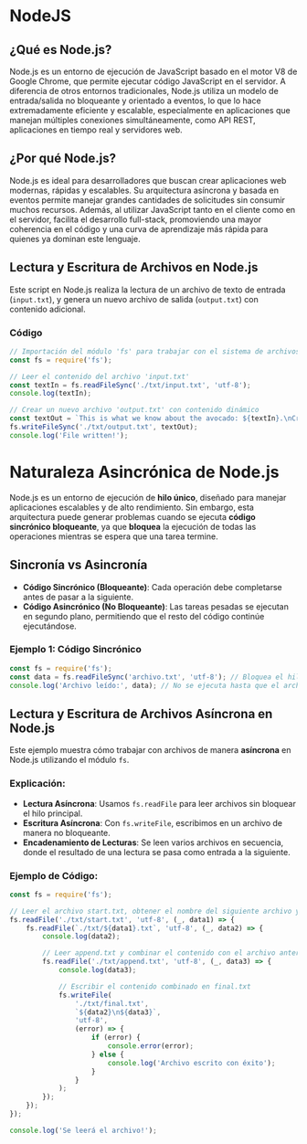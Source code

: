 # NodeJS

## ¿Qué es Node.js?

Node.js es un entorno de ejecución de JavaScript basado en el motor V8 de Google Chrome, que permite ejecutar código JavaScript en el servidor. A diferencia de otros entornos tradicionales, Node.js utiliza un modelo de entrada/salida no bloqueante y orientado a eventos, lo que lo hace extremadamente eficiente y escalable, especialmente en aplicaciones que manejan múltiples conexiones simultáneamente, como API REST, aplicaciones en tiempo real y servidores web.

## ¿Por qué Node.js?

Node.js es ideal para desarrolladores que buscan crear aplicaciones web modernas, rápidas y escalables. Su arquitectura asíncrona y basada en eventos permite manejar grandes cantidades de solicitudes sin consumir muchos recursos. Además, al utilizar JavaScript tanto en el cliente como en el servidor, facilita el desarrollo full-stack, promoviendo una mayor coherencia en el código y una curva de aprendizaje más rápida para quienes ya dominan este lenguaje.

## Lectura y Escritura de Archivos en Node.js

Este script en Node.js realiza la lectura de un archivo de texto de entrada (`input.txt`), y genera un nuevo archivo de salida (`output.txt`) con contenido adicional.

### Código

```javascript
// Importación del módulo 'fs' para trabajar con el sistema de archivos
const fs = require('fs');

// Leer el contenido del archivo 'input.txt'
const textIn = fs.readFileSync('./txt/input.txt', 'utf-8');
console.log(textIn);

// Crear un nuevo archivo 'output.txt' con contenido dinámico
const textOut = `This is what we know about the avocado: ${textIn}.\nCreated on ${Date.now()}`;
fs.writeFileSync('./txt/output.txt', textOut);
console.log('File written!');
```

# Naturaleza Asincrónica de Node.js

Node.js es un entorno de ejecución de **hilo único**, diseñado para manejar aplicaciones escalables y de alto rendimiento. Sin embargo, esta arquitectura puede generar problemas cuando se ejecuta **código sincrónico bloqueante**, ya que **bloquea** la ejecución de todas las operaciones mientras se espera que una tarea termine.

## Sincronía vs Asincronía

- **Código Sincrónico (Bloqueante)**: Cada operación debe completarse antes de pasar a la siguiente.
- **Código Asincrónico (No Bloqueante)**: Las tareas pesadas se ejecutan en segundo plano, permitiendo que el resto del código continúe ejecutándose.

### Ejemplo 1: Código Sincrónico

```js
const fs = require('fs');
const data = fs.readFileSync('archivo.txt', 'utf-8'); // Bloquea el hilo
console.log('Archivo leído:', data); // No se ejecuta hasta que el archivo es leído
```

## Lectura y Escritura de Archivos Asíncrona en Node.js

Este ejemplo muestra cómo trabajar con archivos de manera **asíncrona** en Node.js utilizando el módulo `fs`.

### Explicación:

- **Lectura Asíncrona**: Usamos `fs.readFile` para leer archivos sin bloquear el hilo principal.
- **Escritura Asíncrona**: Con `fs.writeFile`, escribimos en un archivo de manera no bloqueante.
- **Encadenamiento de Lecturas**: Se leen varios archivos en secuencia, donde el resultado de una lectura se pasa como entrada a la siguiente.

### Ejemplo de Código:

```javascript
const fs = require('fs');

// Leer el archivo start.txt, obtener el nombre del siguiente archivo y leerlo
fs.readFile('./txt/start.txt', 'utf-8', (_, data1) => {
	fs.readFile(`./txt/${data1}.txt`, 'utf-8', (_, data2) => {
		console.log(data2);

		// Leer append.txt y combinar el contenido con el archivo anterior
		fs.readFile('./txt/append.txt', 'utf-8', (_, data3) => {
			console.log(data3);

			// Escribir el contenido combinado en final.txt
			fs.writeFile(
				'./txt/final.txt',
				`${data2}\n${data3}`,
				'utf-8',
				(error) => {
					if (error) {
						console.error(error);
					} else {
						console.log('Archivo escrito con éxito');
					}
				}
			);
		});
	});
});

console.log('Se leerá el archivo!');
```

